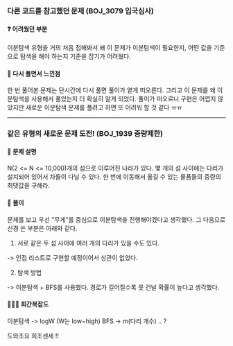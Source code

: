 ### 다른 코드를 참고했던 문제 (BOJ_3079 입국심사)

#### ❓ 어려웠던 부분
이분탐색 유형을 거의 처음 접해봐서 왜 이 문제가 이분탐색이 필요한지, 어떤 값을 기준으로 탐색을 해야 하는지 기준을 잡기가 어려웠다.

#### 🌝 다시 풀면서 느낀점
한 번 풀어본 문제는 단시간에 다시 풀면 풀이가 옅게 떠오른다.
그리고 이 문제를 왜 이분탐색을 사용해서 풀었는지 더 확실히 알게 되었다.
풀이가 떠오르니 구현은 어렵지 않았지만 새로운 이분탐색 문제를 풀려고 하면 또 어려워 할 것 같다 ㅠㅠ

---

### 같은 유형의 새로운 문제 도전! (BOJ_1939 중량제한)

#### 📢 문제 설명
N(2 <= N <= 10,000)개의 섬으로 이루어진 나라가 있다.
몇 개의 섬 사이에는 다리가  설치되어 있어서 차들이 다닐 수 있다.
한 번에 이동해서 옮길 수 있는 물품들의 중량의 최댓값을 구해라.

#### 🔑 풀이
문제를 보고 우선 "무게"를 중심으로 이분탐색을 진행해야겠다고 생각했다.
그 다음으로 신경 쓴 부분은 아래와 같다.
1. 서로 같은 두 섬 사이에 여러 개의 다리가 있을 수도 있다.

-> 인접 리스트로 구현할 예정이어서 상관이 없었다.

2. 탐색 방법

-> 이분탐색 + BFS를 사용했다.
경로가 길어질수록 못 건널 확률이 높다고 생각했다.

#### 🤦🏻‍♀️ 희간복잡도

이분탐색 -> logW (W는 low~high)
BFS -> m(다리 개수) .. ?

도와조요 희조센세 !!